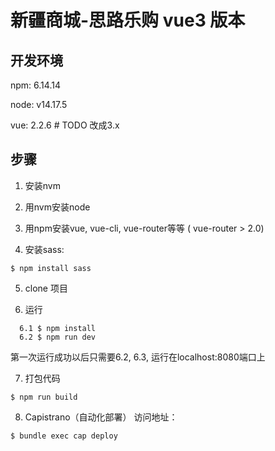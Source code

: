 # 新疆商城-思路乐购  vue3 版本

## 开发环境

npm: 6.14.14

node: v14.17.5

vue: 2.2.6 # TODO 改成3.x

## 步骤

1. 安装nvm

2. 用nvm安装node

3. 用npm安装vue, vue-cli, vue-router等等 ( vue-router > 2.0)

4. 安装sass:

```
$ npm install sass
```

5. clone 项目

6. 运行

```
  6.1 $ npm install
  6.2 $ npm run dev
```

  第一次运行成功以后只需要6.2, 6.3, 运行在localhost:8080端口上

7. 打包代码

```
$ npm run build
```

8. Capistrano（自动化部署） 访问地址：

```
$ bundle exec cap deploy
```
